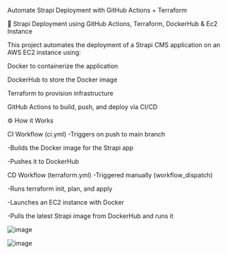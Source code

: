 Automate Strapi Deployment with GitHub Actions + Terraform

🚀 Strapi Deployment using GitHub Actions, Terraform, DockerHub & Ec2 Instance

This project automates the deployment of a Strapi CMS application on an AWS EC2 instance using:

Docker to containerize the application

DockerHub to store the Docker image

Terraform to provision infrastructure

GitHub Actions to build, push, and deploy via CI/CD

⚙️ How it Works

CI Workflow (ci.yml)
-Triggers on push to main branch

-Builds the Docker image for the Strapi app

-Pushes it to DockerHub

CD Workflow (terraform.yml)
-Triggered manually (workflow_dispatch)

-Runs terraform init, plan, and apply

-Launches an EC2 instance with Docker

-Pulls the latest Strapi image from DockerHub and runs it



![image](https://github.com/user-attachments/assets/e4abd220-993b-441a-9f94-a16e64cad73f)


![image](https://github.com/user-attachments/assets/90be62aa-ec00-4d0e-970b-6960ab247578)
